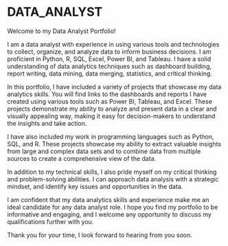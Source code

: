 ﻿# DATA_ANALYST
Welcome to my Data Analyst Portfolio!

I am a data analyst with experience in using various tools and technologies to collect, organize, and analyze data to inform business decisions. I am proficient in Python, R, SQL, Excel, Power BI, and Tableau. I have a solid understanding of data analytics techniques such as dashboard building, report writing, data mining, data merging, statistics, and critical thinking.

In this portfolio, I have included a variety of projects that showcase my data analytics skills. You will find links to the dashboards and reports I have created using various tools such as Power BI, Tableau, and Excel. These projects demonstrate my ability to analyze and present data in a clear and visually appealing way, making it easy for decision-makers to understand the insights and take action.

I have also included my work in programming languages such as Python, SQL, and R. These projects showcase my ability to extract valuable insights from large and complex data sets and to combine data from multiple sources to create a comprehensive view of the data.

In addition to my technical skills, I also pride myself on my critical thinking and problem-solving abilities. I can approach data analysis with a strategic mindset, and identify key issues and opportunities in the data.

I am confident that my data analytics skills and experience make me an ideal candidate for any data analyst role. I hope you find my portfolio to be informative and engaging, and I welcome any opportunity to discuss my qualifications further with you.

Thank you for your time, I look forward to hearing from you soon.
